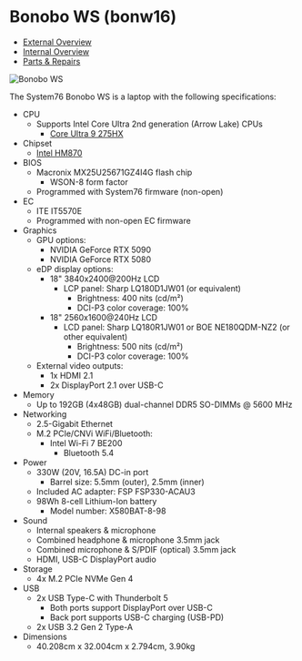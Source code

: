 # Bonobo WS (bonw16)

- [External Overview](./external-overview.md)
- [Internal Overview](./internal-overview.md)
- [Parts & Repairs](./repairs.md)

![Bonobo WS](./img/bonw16.png)

The System76 Bonobo WS is a laptop with the following specifications:

- CPU
    - Supports Intel Core Ultra 2nd generation (Arrow Lake) CPUs
        - [Core Ultra 9 275HX](https://www.intel.com/content/www/us/en/products/sku/242293/intel-core-ultra-9-processor-275hx-36m-cache-up-to-5-40-ghz/specifications.html)
- Chipset
    - [Intel HM870](https://www.intel.com/content/www/us/en/products/sku/240123/intel-hm870-chipset/specifications.html)
- BIOS
    - Macronix MX25U25671GZ4I4G flash chip
        - WSON-8 form factor
    - Programmed with System76 firmware (non-open)
- EC
    - ITE IT5570E
    - Programmed with non-open EC firmware
- Graphics
    - GPU options:
        - NVIDIA GeForce RTX 5090
        - NVIDIA GeForce RTX 5080
    - eDP display options:
        - 18" 3840x2400@200Hz LCD
            - LCP panel: Sharp LQ180D1JW01 (or equivalent)
                - Brightness: 400 nits (cd/m²)
                - DCI-P3 color coverage: 100%
        - 18" 2560x1600@240Hz LCD
            - LCD panel: Sharp LQ180R1JW01 or BOE NE180QDM-NZ2 (or other equivalent)
                - Brightness: 500 nits (cd/m²)
                - DCI-P3 color coverage: 100%
    - External video outputs:
        - 1x HDMI 2.1
        - 2x DisplayPort 2.1 over USB-C
- Memory
    - Up to 192GB (4x48GB) dual-channel DDR5 SO-DIMMs @ 5600 MHz
- Networking
    - 2.5-Gigabit Ethernet
    - M.2 PCIe/CNVi WiFi/Bluetooth:
        - Intel Wi-Fi 7 BE200
            - Bluetooth 5.4
- Power
    - 330W (20V, 16.5A) DC-in port
        - Barrel size: 5.5mm (outer), 2.5mm (inner)
    - Included AC adapter: FSP FSP330-ACAU3
    - 98Wh 8-cell Lithium-Ion battery
        - Model number: X580BAT-8-98
- Sound
    - Internal speakers & microphone
    - Combined headphone & microphone 3.5mm jack
    - Combined microphone & S/PDIF (optical) 3.5mm jack
    - HDMI, USB-C DisplayPort audio
- Storage
    - 4x M.2 PCIe NVMe Gen 4
- USB
    - 2x USB Type-C with Thunderbolt 5
        - Both ports support DisplayPort over USB-C
        - Back port supports USB-C charging (USB-PD)
    - 2x USB 3.2 Gen 2 Type-A
- Dimensions
    - 40.208cm x 32.004cm x 2.794cm, 3.90kg
